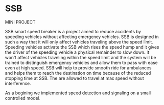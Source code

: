# SSB
MINI PROJECT

SSB smart speed breaker is a project aimed to reduce accidents by speeding vehicles without affecting emergency vehicles.
SSB is designed in such a way that it will only affect vehicles traveling above the speed limit. Speeding vehicles activate the SSB which rises the speed hump and it gives the driver of the speeding vehicle a physical remainder to slow down. It won't affect vehicles traveling within the speed limit and the system will be trained to distinguish emergency vehicles and allow them to pass with ease even at high speed. 
SSB will help to provide smooth ride for ambulances and helps them to reach the destination on time because of the reduced stopping time at SSB. The are allowed to travel at max speed without interference. 
	
As a begining we implemented speed detection and signaling on a small controlled model.
